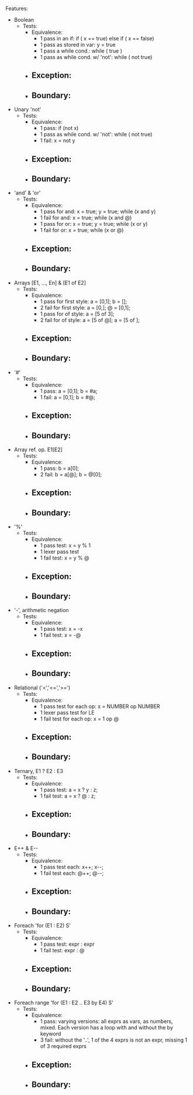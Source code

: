 Features:

- Boolean
  - Tests:
    - Equivalence:
      - 1 pass in an if: if ( x == true) else if ( x == false)
      - 1 pass as stored in var: y = true
      - 1 pass a while cond.: while ( true )
      - 1 pass as while cond. w/ 'not': while ( not true)
    - Exception:
      - 
    - Boundary:
      - 
- Unary 'not'
  - Tests:
      - Equivalence:
        - 1 pass: if (not x)
        - 1 pass as while cond. w/ 'not': while ( not true)
        - 1 fail: x = not y
      - Exception:
        - 
      - Boundary:
        - 
- 'and' & 'or'
  - Tests:
      - Equivalence:
        - 1 pass for and: x = true; y = true; while (x and y)
        - 1 fail for and: x = true; while (x and @)
        - 1 pass for or: x = true; y = true; while (x or y)
        - 1 fail for or: x = true; while (x or @)
      - Exception:
        - 
      - Boundary:
        - 
- Arrays [E1, ..., En] & [E1 of E2]
  - Tests:
      - Equivalence:
        - 1 pass for first style: a = [0,1]; b = [];
        - 2 fail for first style: a = [0,]; @ = [0,1];
        - 1 pass for of style: a = [5 of 3];
        - 2 fail for of style: a = [5 of @]; a = [5 of ];
      - Exception:
        - 
      - Boundary:
        - 
- '#'
  - Tests:
      - Equivalence:
        - 1 pass: a = [0,1]; b = #a;
        - 1 fail: a = [0,1]; b = #@;
      - Exception:
        - 
      - Boundary:
        - 
- Array ref. op. E1[E2]
  - Tests:
      - Equivalence:
        - 1 pass: b = a[0];
        - 2 fail: b = a[@]; b = @[0];
      - Exception:
        - 
      - Boundary:
        - 
- '%'
  - Tests:
      - Equivalence:
        - 1 pass test: x = y % 1
        - 1 lexer pass test
        - 1 fail test: x = y % @
      - Exception:
        - 
      - Boundary:
        - 
- '-', arithmetic negation
  - Tests:
      - Equivalence:
        - 1 pass test: x = -x
        - 1 fail test: x = -@
      - Exception:
        - 
      - Boundary:
        - 
- Relational ('<','<=','>=')
  - Tests:
      - Equivalence:
        - 1 pass test for each op: x = NUMBER op NUMBER
        - 1 lexer pass test for LE
        - 1 fail test for each op: x = 1 op @
      - Exception:
        - 
      - Boundary:
        - 
- Ternary, E1 ? E2 : E3
  - Tests:
      - Equivalence:
        - 1 pass test: a = x ? y : z;
        - 1 fail test: a = x ? @ : z;
      - Exception:
        - 
      - Boundary:
        - 
- E++ & E--
  - Tests:
      - Equivalence:
        - 1 pass test each: x++; x--;
        - 1 fail test each: @++; @--;
      - Exception:
        - 
      - Boundary:
        - 
- Foreach 'for (E1 : E2) S'
  - Tests:
      - Equivalence:
        - 1 pass test: expr : expr
        - 1 fail test: expr : @
      - Exception:
        - 
      - Boundary:
        - 
- Foreach range 'for (E1 : E2 .. E3 by E4) S'
  - Tests:
      - Equivalence:
        - 1 pass: varying versions: all exprs as vars, as numbers, mixed. Each version has a loop with and without the by keyword
        - 3 fail: without the '..', 1 of the 4 exprs is not an expr, missing 1 of 3 required exprs
      - Exception:
        - 
      - Boundary:
        - 